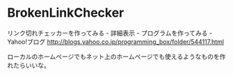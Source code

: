 # BrokenLinkChecker
リンク切れチェッカーを作ってみる - 詳細表示 - プログラムを作ってみる - Yahoo!ブログ
http://blogs.yahoo.co.jp/programming_box/folder/544117.html

ローカルのホームページでもネット上のホームページでも使えるようなものを作れたらいいな。
